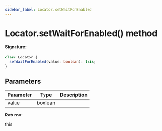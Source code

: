 ```yaml
---
sidebar_label: Locator.setWaitForEnabled
---
```


# Locator.setWaitForEnabled() method

#### Signature:

```typescript
class Locator {
  setWaitForEnabled(value: boolean): this;
}
```

## Parameters

| Parameter | Type    | Description |
| --------- | ------- | ----------- |
| value     | boolean |             |

**Returns:**

this
